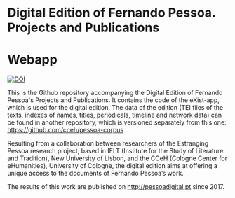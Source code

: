 Digital Edition of Fernando Pessoa. Projects and Publications
======
Webapp
======

[![DOI](https://zenodo.org/badge/25641205.svg)](https://zenodo.org/doi/10.5281/zenodo.10050911)

This is the Github repository accompanying the Digital Edition of Fernando Pessoa's Projects and Publications. It contains the code of the eXist-app, which is used for the digital edition. The data of the edition (TEI files of the texts, indexes of names, titles, periodicals, timeline and network data) can be found in another repository, which is versioned separately from this one: https://github.com/cceh/pessoa-corpus

Resulting from a collaboration between researchers of the Estranging Pessoa research project, based in IELT (Institute for the Study of Literature and Tradition), New University of Lisbon, and the CCeH (Cologne Center for eHumanities), University of Cologne, the digital edition aims at offering a unique access to the documents of Fernando Pessoa’s work.

The results of this work are published on http://pessoadigital.pt since 2017.




